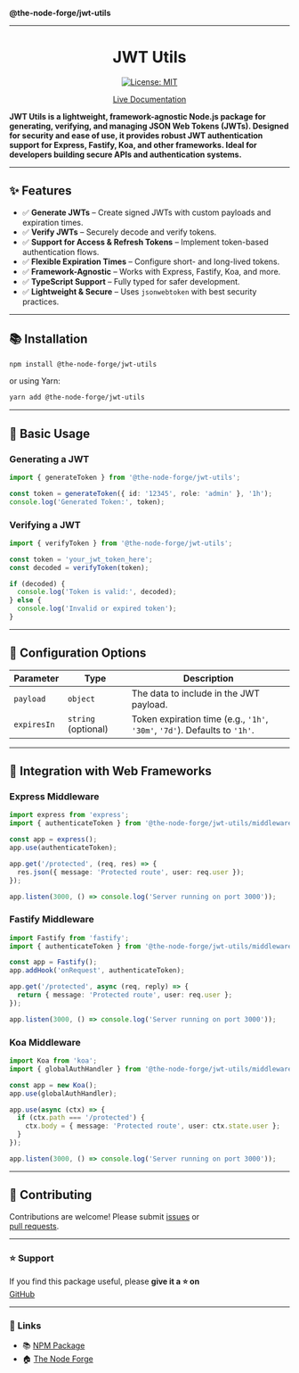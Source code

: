 **@the-node-forge/jwt-utils**

***

<div align="center">

# JWT Utils

[![License: MIT](https://img.shields.io/badge/License-MIT-yellow.svg)](https://opensource.org/licenses/MIT)

[Live Documentation](https://the-node-forge.github.io/jwt-utils/)

</div>

**JWT Utils is a lightweight, framework-agnostic Node.js package for generating,
verifying, and managing JSON Web Tokens (JWTs). Designed for security and ease of
use, it provides robust JWT authentication support for Express, Fastify, Koa, and
other frameworks. Ideal for developers building secure APIs and authentication
systems.**

---

## ✨ Features

- ✅ **Generate JWTs** – Create signed JWTs with custom payloads and expiration
  times.
- ✅ **Verify JWTs** – Securely decode and verify tokens.
- ✅ **Support for Access & Refresh Tokens** – Implement token-based authentication
  flows.
- ✅ **Flexible Expiration Times** – Configure short- and long-lived tokens.
- ✅ **Framework-Agnostic** – Works with Express, Fastify, Koa, and more.
- ✅ **TypeScript Support** – Fully typed for safer development.
- ✅ **Lightweight & Secure** – Uses `jsonwebtoken` with best security practices.

---

## 📚 Installation

```sh
npm install @the-node-forge/jwt-utils
```

or using Yarn:

```sh
yarn add @the-node-forge/jwt-utils
```

---

## 🎯 **Basic Usage**

### **Generating a JWT**

```ts
import { generateToken } from '@the-node-forge/jwt-utils';

const token = generateToken({ id: '12345', role: 'admin' }, '1h');
console.log('Generated Token:', token);
```

### **Verifying a JWT**

```ts
import { verifyToken } from '@the-node-forge/jwt-utils';

const token = 'your_jwt_token_here';
const decoded = verifyToken(token);

if (decoded) {
  console.log('Token is valid:', decoded);
} else {
  console.log('Invalid or expired token');
}
```

---

## 📌 **Configuration Options**

| Parameter   | Type                | Description                                                                |
| ----------- | ------------------- | -------------------------------------------------------------------------- |
| `payload`   | `object`            | The data to include in the JWT payload.                                    |
| `expiresIn` | `string` (optional) | Token expiration time (e.g., `'1h'`, `'30m'`, `'7d'`). Defaults to `'1h'`. |

---

## 🚀 **Integration with Web Frameworks**

### **Express Middleware**

```ts
import express from 'express';
import { authenticateToken } from '@the-node-forge/jwt-utils/middleware/express';

const app = express();
app.use(authenticateToken);

app.get('/protected', (req, res) => {
  res.json({ message: 'Protected route', user: req.user });
});

app.listen(3000, () => console.log('Server running on port 3000'));
```

### **Fastify Middleware**

```ts
import Fastify from 'fastify';
import { authenticateToken } from '@the-node-forge/jwt-utils/middleware/fastify';

const app = Fastify();
app.addHook('onRequest', authenticateToken);

app.get('/protected', async (req, reply) => {
  return { message: 'Protected route', user: req.user };
});

app.listen(3000, () => console.log('Server running on port 3000'));
```

### **Koa Middleware**

```ts
import Koa from 'koa';
import { globalAuthHandler } from '@the-node-forge/jwt-utils/middleware/koa';

const app = new Koa();
app.use(globalAuthHandler);

app.use(async (ctx) => {
  if (ctx.path === '/protected') {
    ctx.body = { message: 'Protected route', user: ctx.state.user };
  }
});

app.listen(3000, () => console.log('Server running on port 3000'));
```

---

## 👑 **Contributing**

Contributions are welcome! Please submit
[issues](https://github.com/The-Node-Forge/jwt-utils/issues) or  
[pull requests](https://github.com/The-Node-Forge/jwt-utils/pulls).

---

### ⭐ Support

If you find this package useful, please **give it a ⭐ on**  
[GitHub](https://github.com/The-Node-Forge/jwt-utils 'GitHub Repository')

---

### 🔗 **Links**

- 📚 [NPM Package](https://www.npmjs.com/package/@the-node-forge/jwt-utils)
- 🏠 [The Node Forge](https://github.com/The-Node-Forge)
